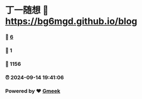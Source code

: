 # 丁一随想 :link: https://bg6mgd.github.io/blog 
### :page_facing_up: [6](https://bg6mgd.github.io/blog/tag.html) 
### :speech_balloon: 1 
### :hibiscus: 1156 
### :alarm_clock: 2024-09-14 19:41:06 
### Powered by :heart: [Gmeek](https://github.com/Meekdai/Gmeek)
